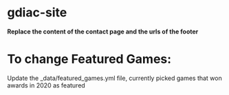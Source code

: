 # gdiac-site
 
**Replace the content of the contact page and the urls of the footer**

# To change Featured Games:
Update the _data/featured_games.yml file, currently picked games that won awards in 2020 as featured